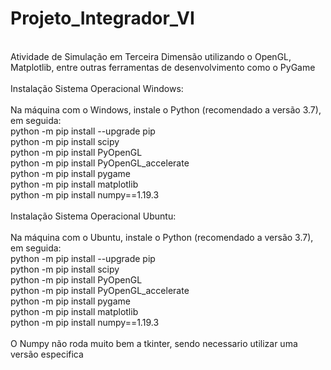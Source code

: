 # Projeto_Integrador_VI
<br>Atividade de Simulação em Terceira Dimensão utilizando o OpenGL, Matplotlib, entre outras ferramentas de desenvolvimento como o PyGame
<br>
<br>Instalação Sistema Operacional Windows:
<br>
<br>Na máquina com o Windows, instale o Python (recomendado a versão 3.7), em seguida:
<br>python -m pip install --upgrade pip
<br>python -m pip install scipy
<br>python -m pip install PyOpenGL
<br>python -m pip install PyOpenGL_accelerate
<br>python -m pip install pygame
<br>python -m pip install matplotlib
<br>python -m pip install numpy==1.19.3
<br>
<br>Instalação Sistema Operacional Ubuntu:
<br>
<br>Na máquina com o Ubuntu, instale o Python (recomendado a versão 3.7), em seguida:
<br>python -m pip install --upgrade pip
<br>python -m pip install scipy
<br>python -m pip install PyOpenGL
<br>python -m pip install PyOpenGL_accelerate
<br>python -m pip install pygame
<br>python -m pip install matplotlib
<br>python -m pip install numpy==1.19.3
<br>
<br>O Numpy não roda muito bem a tkinter, sendo necessario utilizar uma versão especifica
